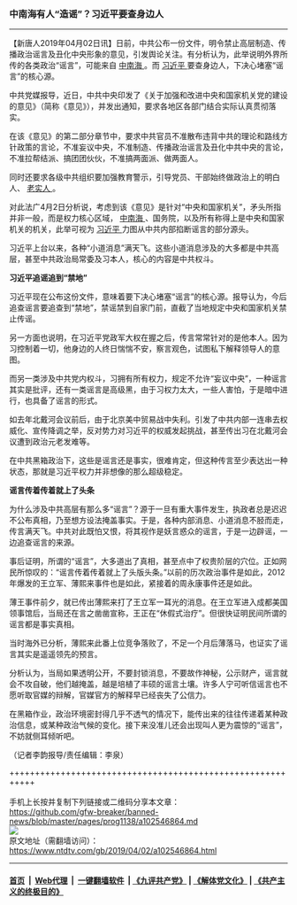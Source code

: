 ### 中南海有人“造谣”？习近平要查身边人
------------------------

<div class="post_content" itemprop="articleBody">
 <p>
  【新唐人2019年04月02日讯】日前，中共公布一份文件，明令禁止高层制造、传播政治谣言及丑化中央形象的意见，引发舆论关注。有分析认为，此举说明外界所传的各类政治“谣言”，可能来自
  <a href="https://www.ntdtv.com/gb/中南海.htm">
   中南海
  </a>
  。而
  <a href="https://www.ntdtv.com/gb/习近平.htm">
   习近平
  </a>
  要查身边人，下决心堵塞“谣言”的核心源。
 </p>
 <p>
  中共党媒报导，近日，中共中央印发了《关于加强和改进中央和国家机关党的建设的意见》（简称《意见》），并发出通知，要求各地区各部门结合实际认真贯彻落实。
 </p>
 <p>
  在该《意见》的第二部分章节中，要求中共官员不准散布违背中共的理论和路线方针政策的言论，不准妄议中央，不准制造、传播政治谣言及丑化中共中央的言论，不准拉帮结派、搞团团伙伙，不准搞两面派、做两面人。
 </p>
 <p>
  同时还要求各级中共组织要加强教育警示，引导党员、干部始终做政治上的明白人、
  <a href="https://www.ntdtv.com/gb/老实人.htm">
   老实人
  </a>
  。
 </p>
 <p>
  对此法广4月2日分析说，考虑到该《意见》是针对“中央和国家机关”，矛头所指并非一般，而是权力核心区域，
  <a href="https://www.ntdtv.com/gb/中南海.htm">
   中南海
  </a>
  、国务院，以及所有称得上是中央和国家机关的机关，此举可视为
  <a href="https://www.ntdtv.com/gb/习近平.htm">
   习近平
  </a>
  力图从中共内部掐断谣言的部分源头。
 </p>
 <p>
  习近平上台以来，各种“小道消息”满天飞。这些小道消息涉及的大多都是中共高层，甚至中共政治局常委及习本人，核心的内容是中共权斗。
 </p>
 <p>
  <strong>
   习近平追谣追到“禁地”
  </strong>
 </p>
 <p>
  习近平现在公布这份文件，意味着要下决心堵塞“谣言”的核心源。报导认为，今后追查谣言要追查到“禁地”，禁谣禁到自家门前，直截了当地规定中央和国家机关禁止传谣。
 </p>
 <p>
  另一方面也说明，在习近平党政军大权在握之后，传言常常针对的是他本人。因为习控制着一切，他身边的人终日惴惴不安，察言观色，试图私下解释领导人的意图。
 </p>
 <p>
  而另一类涉及中共党内权斗，习拥有所有权力，规定不允许“妄议中央”，一种谣言其实是批评，还有一类谣言是高级黑，由于习权力太大，一些人害怕，于是暗中进行，也具备了谣言的形式。
 </p>
 <p>
  如去年北戴河会议前后，由于北京美中贸易战中失利。引发了中共内部一连串去权威化、宣传降调之举，反对势力对习近平的权威发起挑战，甚至传出习在北戴河会议遭到政治元老发难等。
 </p>
 <p>
  在中共黑箱政治下，这些是谣言还是事实，很难肯定，但这种传言至少表达出一种状态，那就是习近平权力并非想像的那么超级稳定。
 </p>
 <p>
  <strong>
   谣言传着传着就上了头条
  </strong>
 </p>
 <p>
  为什么涉及中共高层有那么多“谣言”？源于一旦有重大事件发生，执政者总是迟迟不公布真相，乃至想方设法掩盖事实。于是，各种内部消息、小道消息不胫而走，传言满天飞。中共对此既怕又恨，将其视作是妖言惑众的谣言，于是一边辟谣，一边追查谣言的来源。
 </p>
 <p>
  事后证明，所谓的“谣言”，大多道出了真相，甚至点中了权贵阶层的穴位。正如网民所惊叹的：“谣言传着传着就上了头版头条。”以前的历次政治事件是如此，2012年爆发的王立军、薄熙来事件也是如此，紧接着的周永康事件还是如此。
 </p>
 <p>
  薄王事件前夕，就已传出薄熙来打了王立军一耳光的消息。在王立军进入成都美国领事馆后，当局还在言之凿凿宣称，王正在“休假式治疗”。但很快证明民间所谓的谣言都是事实真相。
 </p>
 <p>
  当时海外已分析，薄熙来此番上位竞争落败了，不足一个月后薄落马，也证实了谣言其实是遥遥领先的预言。
 </p>
 <p>
  分析认为，当局如果透明公开，不要封锁消息，不要故作神秘，公示财产，谣言就会不攻自破，他们越掩盖，越是培植了丰硕的谣言土壤。许多人宁可听信谣言也不愿听取官媒的辩解，官媒官方的解释早已经丧失了公信力。
 </p>
 <p>
  在黑箱作业，政治环境密封得几乎不透气的情况下，能传出来的往往传递着某种政治信息，或某种政治气候的变化。接下来没准儿还会出现叫人更为震惊的“谣言”，不妨就侧耳倾听吧。
 </p>
 <p>
  （记者李韵报导/责任编辑：李泉）
 </p>
 <div class="single_ad">
 </div>
</div>

+++++++++++++++++++++++++++++++++++++++++++++++++++++++++++<br/><br/>
手机上长按并复制下列链接或二维码分享本文章：<br/>
https://github.com/gfw-breaker/banned-news/blob/master/pages/prog1138/a102546864.md <br/>
<a href='https://github.com/gfw-breaker/banned-news/blob/master/pages/prog1138/a102546864.md'><img src='https://github.com/gfw-breaker/banned-news/blob/master/pages/prog1138/a102546864.md.png'/></a> <br/>
原文地址（需翻墙访问）：https://www.ntdtv.com/gb/2019/04/02/a102546864.html


------------------------
#### [首页](https://github.com/gfw-breaker/banned-news/blob/master/README.md) &nbsp;|&nbsp; [Web代理](https://github.com/labour-camp/helloworld) &nbsp;|&nbsp; [一键翻墙软件](https://github.com/gfw-breaker/nogfw/blob/master/README.md) &nbsp;| [《九评共产党》](https://github.com/gfw-breaker/9ping.md/blob/master/README.md#九评之一评共产党是什么) | [《解体党文化》](https://github.com/gfw-breaker/jtdwh.md/blob/master/README.md) | [《共产主义的终极目的》](https://github.com/gfw-breaker/gczydzjmd.md/blob/master/README.md)

